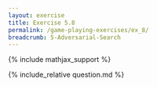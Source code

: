 ```yaml
---
layout: exercise
title: Exercise 5.8
permalink: /game-playing-exercises/ex_8/
breadcrumb: 5-Adversarial-Search
---
```


{% include mathjax_support %}

<div><i class="arrow-up loader" data-chapter="game-playing-exercises" data-exercise="ex_8" data-rating="0"></i></div>
{% include_relative question.md %}
